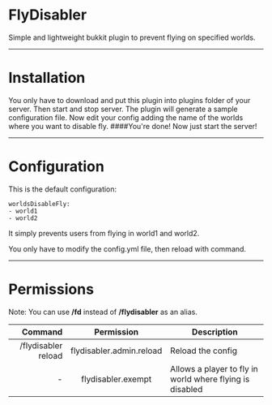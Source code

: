 FlyDisabler
===========
Simple and lightweight bukkit plugin to prevent flying on specified worlds.
___
Installation
============
You only have to download and put this plugin into plugins folder of your server.
Then start and stop server. The plugin will generate a sample configuration file.
Now edit your config adding the name of the worlds where you want to disable fly.
####You're done!
Now just start the server!
___
Configuration
=============
This is the default configuration:

```
worldsDisableFly:
- world1
- world2
```

It simply prevents users from flying in world1 and world2.

You only have to modify the config.yml file, then reload with command.
___
Permissions
===========
Note: You can use **/fd** instead of **/flydisabler** as an alias.

| Command | Permission | Description |
| --------------:|:--------------:| ------ |
| /flydisabler reload| flydisabler.admin.reload | Reload the config |
| -| flydisabler.exempt | Allows a player to fly in world where flying is disabled |
